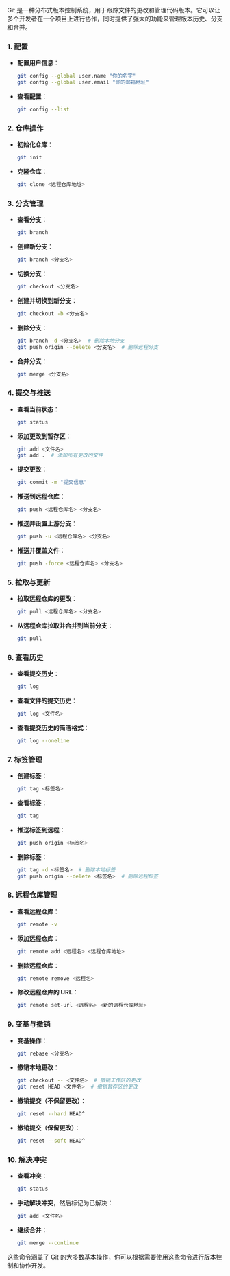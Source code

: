 Git 是一种分布式版本控制系统，用于跟踪文件的更改和管理代码版本。它可以让多个开发者在一个项目上进行协作，同时提供了强大的功能来管理版本历史、分支和合并。

### 1. 配置

- **配置用户信息**：
  ```bash
  git config --global user.name "你的名字"
  git config --global user.email "你的邮箱地址"
  ```

- **查看配置**：
  ```bash
  git config --list
  ```

### 2. 仓库操作

- **初始化仓库**：
  ```bash
  git init
  ```

- **克隆仓库**：
  ```bash
  git clone <远程仓库地址>
  ```

### 3. 分支管理

- **查看分支**：
  ```bash
  git branch
  ```

- **创建新分支**：
  ```bash
  git branch <分支名>
  ```

- **切换分支**：
  ```bash
  git checkout <分支名>
  ```

- **创建并切换到新分支**：
  ```bash
  git checkout -b <分支名>
  ```

- **删除分支**：
  ```bash
  git branch -d <分支名>  # 删除本地分支
  git push origin --delete <分支名>  # 删除远程分支
  ```

- **合并分支**：
  ```bash
  git merge <分支名>
  ```

### 4. 提交与推送

- **查看当前状态**：
  ```bash
  git status
  ```

- **添加更改到暂存区**：
  ```bash
  git add <文件名>
  git add .  # 添加所有更改的文件
  ```

- **提交更改**：
  ```bash
  git commit -m "提交信息"
  ```

- **推送到远程仓库**：
  ```bash
  git push <远程仓库名> <分支名>
  ```

- **推送并设置上游分支**：
  ```bash
  git push -u <远程仓库名> <分支名>
  ```
- **推送并覆盖文件**：
  ```bash
  git push -force <远程仓库名> <分支名>
  ```
### 5. 拉取与更新

- **拉取远程仓库的更改**：
  ```bash
  git pull <远程仓库名> <分支名>
  ```

- **从远程仓库拉取并合并到当前分支**：
  ```bash
  git pull
  ```

### 6. 查看历史

- **查看提交历史**：
  ```bash
  git log
  ```

- **查看文件的提交历史**：
  ```bash
  git log <文件名>
  ```

- **查看提交历史的简洁格式**：
  ```bash
  git log --oneline
  ```

### 7. 标签管理

- **创建标签**：
  ```bash
  git tag <标签名>
  ```

- **查看标签**：
  ```bash
  git tag
  ```

- **推送标签到远程**：
  ```bash
  git push origin <标签名>
  ```

- **删除标签**：
  ```bash
  git tag -d <标签名>  # 删除本地标签
  git push origin --delete <标签名>  # 删除远程标签
  ```

### 8. 远程仓库管理

- **查看远程仓库**：
  ```bash
  git remote -v
  ```

- **添加远程仓库**：
  ```bash
  git remote add <远程名> <远程仓库地址>
  ```

- **删除远程仓库**：
  ```bash
  git remote remove <远程名>
  ```

- **修改远程仓库的 URL**：
  ```bash
  git remote set-url <远程名> <新的远程仓库地址>
  ```

### 9. 变基与撤销

- **变基操作**：
  ```bash
  git rebase <分支名>
  ```

- **撤销本地更改**：
  ```bash
  git checkout -- <文件名>  # 撤销工作区的更改
  git reset HEAD <文件名>  # 撤销暂存区的更改
  ```

- **撤销提交（不保留更改）**：
  ```bash
  git reset --hard HEAD^
  ```

- **撤销提交（保留更改）**：
  ```bash
  git reset --soft HEAD^
  ```

### 10. 解决冲突

- **查看冲突**：
  ```bash
  git status
  ```

- **手动解决冲突**，然后标记为已解决：
  ```bash
  git add <文件名>
  ```

- **继续合并**：
  ```bash
  git merge --continue
  ```

这些命令涵盖了 Git 的大多数基本操作，你可以根据需要使用这些命令进行版本控制和协作开发。